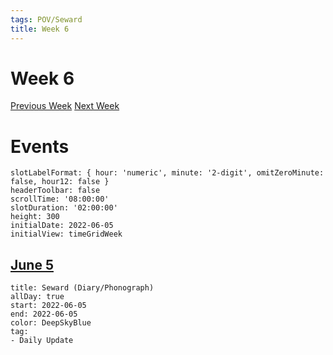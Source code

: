 ```yaml
---
tags: POV/Seward
title: Week 6
---
```

# Week 6
[Previous Week](2022-W23.md)
[Next Week](2022-W25.md)

# Events
```itinerary
slotLabelFormat: { hour: 'numeric', minute: '2-digit', omitZeroMinute: false, hour12: false }
headerToolbar: false
scrollTime: '08:00:00'
slotDuration: '02:00:00'
height: 300
initialDate: 2022-06-05
initialView: timeGridWeek
```

##  [June 5](2022-06-05.md)

```itinerary-event
title: Seward (Diary/Phonograph)
allDay: true
start: 2022-06-05
end: 2022-06-05
color: DeepSkyBlue
tag:
- Daily Update
```


